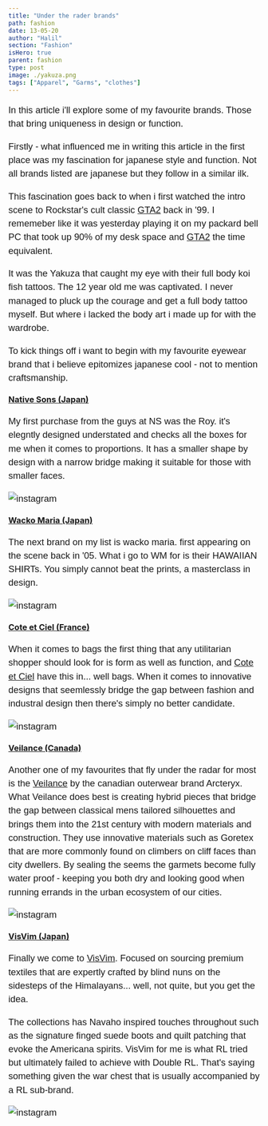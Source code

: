 ```yaml
---
title: "Under the rader brands"
path: fashion
date: 13-05-20
author: "Halil"
section: "Fashion"
isHero: true
parent: fashion
type: post
image: ./yakuza.png
tags: ["Apparel", "Garms", "clothes"]
---
```

<style>

@import url('https://fonts.googleapis.com/css2?family=Marck+Script&display=swap');
@import url('https://fonts.googleapis.com/css2?family=Lato:ital,wght@0,400;0,700;1,400;1,700&display=swap');
@import url('https://fonts.googleapis.com/css2?family=Changa&display=swap');

.container {
    margin: 20px 0 0 0;
    display: flex;
    justify-content: space-between;
    height: 280px;

    @media (min-width: 768px) {
        margin: 20px auto 20px auto;
        width: 75%;
    }
}

.banner {
    margin: 20px 0 0 0;
    display: flex;
    justify-content: space-between;
    height: 280px;

    @media (min-width: 768px) {
        margin: 20px auto 20px auto;
        width: 75%;
    }
}

.container iframe {
    margin: 0 auto;
    display: block;
}

div > .gatsby-resp-iframe-wrapper {
    width: 90%;
    padding-bottom: 155% !important;
    margin: 0 auto;
    border: 1px solid #ccc;
}

iframe {
    height: 100% !important;
}

p {
    font-size: 0.9rem;
    line-height: 1.85rem;
    font-family: 'Lato', sans-serif;
}

ul > li {
    font-size: 0.9rem;
    line-height: 1.45rem;
    letter-spacing: 0.025rem;
    font-family: 'Lato', sans-serif;
}

h3 {
    margin: 20px 0 20px 0;
}

h4 {
    font-family: Arial, Helvetica, sans-serif;
    font-size: 1.4rem;
    letter-spacing: 0.005rem;
    color: #000000
    padding: 0;
    margin: 10px 0 30px 0;
}

@media (min-width: 768px) {

    div > .gatsby-resp-iframe-wrapper {
        width: 55%;
        padding-bottom: 90% !important;
        margin: 0 auto;
    }

    iframe {
        height: 100% !important;
    }

    p {
        font-size: 1.15rem;
        line-height: 1.7rem;
        font-family: 'Nunito', sans-serif;sans-serif;
    }

    ul > li {
        font-size: 1.05rem;
        line-height: 1.55rem;
        font-family: 'Nunito', sans-serif;sans-serif;
    }

    h3 {
        margin: 20px 0 20px 0;
    }

    h4 {
        font-size: 1.8rem;
    }
}

@media (min-width: 1024px) {

    div > .gatsby-resp-iframe-wrapper {
        width: 55%;
        padding-bottom: 85% !important;
        margin: 0 auto;
    }

    iframe {
        height: 100% !important;
    }

    p {
        font-size: 1.15rem;
        line-height: 1.7rem;
        font-family: 'Nunito', sans-serif;sans-serif;
    }

    ul > li {
        font-size: 1.05rem;
        line-height: 1.55rem;
        font-family: 'Nunito', sans-serif;sans-serif;
    }

    h3 {
        font-size: 2rem;
    }
}

</style>

In this article i'll explore some of my favourite brands. 
Those that bring uniqueness in design or function.

Firstly - what influenced me in writing this article in the first place was my fascination for 
japanese style and function. Not all brands listed are japanese but they follow in a similar ilk.

This fascination goes back to when i first watched the intro scene to Rockstar's cult classic <a href="https://amzn.to/3c6Febe" target="_blank">GTA2</a> back in '99. 
I rememeber like it was yesterday playing it on my packard bell PC that took up 90% of my desk space and <a href="https://amzn.to/3c6Febe" target="_blank">GTA2</a> the time equivalent.

It was the Yakuza that caught my eye with their full body koi fish tattoos. The 12 year old me was captivated.
I never managed to pluck up the courage and get a full body tattoo myself. But where i lacked the body art i made up for with the wardrobe.

To kick things off i want to begin with my favourite eyewear brand that i believe epitomizes 
japanese cool - not to mention craftsmanship.

<!-- <div class="container">
<iframe style="width:120px;height:240px;" marginwidth="0" marginheight="0" scrolling="no" frameborder="0" src="//ws-eu.amazon-adsystem.com/widgets/q?ServiceVersion=20070822&OneJS=1&Operation=GetAdHtml&MarketPlace=GB&source=ac&ref=tf_til&ad_type=product_link&tracking_id=themavenist-21&marketplace=amazon&region=GB&placement=B07CLVXHXP&asins=B07CLVXHXP&linkId=54b8b03ce794b395527229cec244bc7d&show_border=true&link_opens_in_new_window=true&price_color=333333&title_color=0066c0&bg_color=ffffff">
</iframe>
</div> -->

### <u>Native Sons (Japan)</u>

My first purchase from the guys at NS was the Roy.
it's elegntly designed understated and checks all the boxes for me when it comes to proportions.
It has a smaller shape by design with a narrow bridge making it suitable for those with smaller faces.

![instagram](ByWbCOKFnuo)

### <u>Wacko Maria (Japan)</u>

The next brand on my list is wacko maria. first appearing on the scene back in '05. What i go to WM
for is their HAWAIIAN SHIRTs. You simply cannot beat the prints, a masterclass in design.

![instagram](B9JER_0p19B)

### <u>Cote et Ciel (France)</u>

When it comes to bags the first thing that any utilitarian shopper should look for is form as well as function, 
and <a href="https://amzn.to/2WZ1JdB" target="_blank">Cote et Ciel</a> have this in... well bags. When it comes to innovative designs that seemlessly bridge the gap between fashion and industral design 
then there's simply no better candidate.

![instagram](BdxwLFfBN3h)

### <u>Veilance (Canada)</u>

Another one of my favourites that fly under the radar for most is the <a href="https://amzn.to/2Aaqomo" target="_blank">Veilance</a> by the canadian
outerwear brand Arcteryx. 
What Veilance does best is creating hybrid pieces that bridge the gap between
classical mens tailored silhouettes and brings them into the 21st century with modern materials 
and construction. They use innovative materials such as Goretex that are more commonly found on climbers on cliff faces than city dwellers. 
By sealing the seems the garmets become fully water proof - keeping you both dry and looking good when running errands in the urban ecosystem of our cities.

![instagram](BeraJwLHV7k)

### <u>VisVim (Japan)</u>

Finally we come to <a href="https://amzn.to/36qsafk" target="_blank">VisVim</a>. Focused on sourcing premium textiles that are expertly crafted by blind nuns on the sidesteps of the Himalayans... 
well, not quite, but you get the idea.

The collections has Navaho inspired touches throughout such as the signature finged suede boots and quilt patching that evoke the Americana spirits.
VisVim for me is what RL tried but ultimately failed to achieve with Double RL. That's saying something given the war chest that is usually accompanied by a RL sub-brand.

![instagram](B_OjUY5Dgeq)